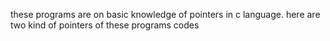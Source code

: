 these programs are on basic knowledge of pointers in c language.
here are two kind of pointers of these programs codes
